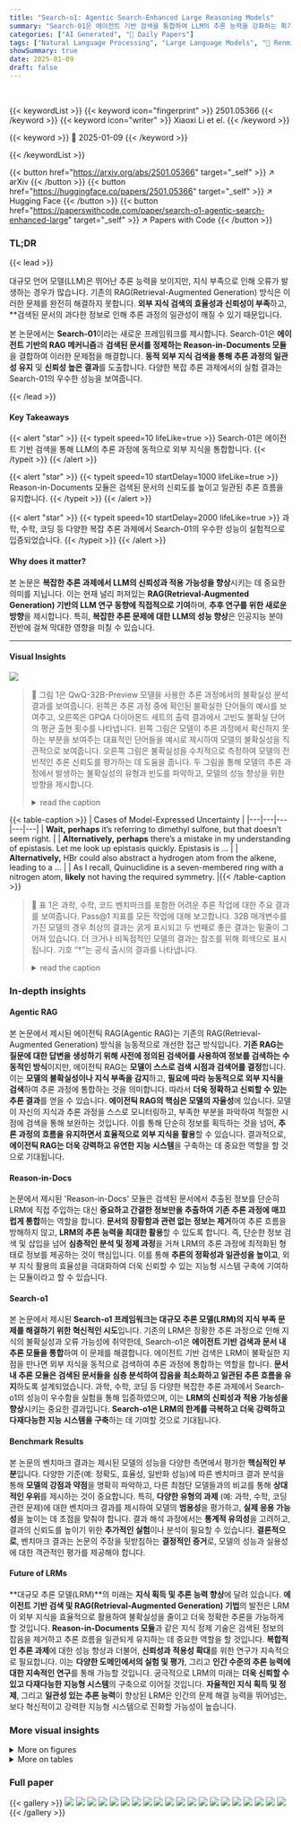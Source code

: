 ```yaml
---
title: "Search-o1: Agentic Search-Enhanced Large Reasoning Models"
summary: "Search-01은 에이전트 기반 검색을 통합하여 LLM의 추론 능력을 강화하는 획기적인 프레임워크입니다."
categories: ["AI Generated", "🤗 Daily Papers"]
tags: ["Natural Language Processing", "Large Language Models", "🏢 Renmin University of China",]
showSummary: true
date: 2025-01-09
draft: false
---
```


<br>

{{< keywordList >}}
{{< keyword icon="fingerprint" >}} 2501.05366 {{< /keyword >}}
{{< keyword icon="writer" >}} Xiaoxi Li et el. {{< /keyword >}}
 
{{< keyword >}} 🤗 2025-01-09 {{< /keyword >}}
 
{{< /keywordList >}}

{{< button href="https://arxiv.org/abs/2501.05366" target="_self" >}}
↗ arXiv
{{< /button >}}
{{< button href="https://huggingface.co/papers/2501.05366" target="_self" >}}
↗ Hugging Face
{{< /button >}}
{{< button href="https://paperswithcode.com/paper/search-o1-agentic-search-enhanced-large" target="_self" >}}
↗ Papers with Code
{{< /button >}}




### TL;DR


{{< lead >}}

대규모 언어 모델(LLM)은 뛰어난 추론 능력을 보이지만, 지식 부족으로 인해 오류가 발생하는 경우가 많습니다.  기존의 RAG(Retrieval-Augmented Generation) 방식은 이러한 문제를 완전히 해결하지 못합니다.  **외부 지식 검색의 효율성과 신뢰성이 부족**하고, **검색된 문서의 과다한 정보로 인해 추론 과정의 일관성이 깨질 수 있기 때문입니다. 

본 논문에서는 **Search-01**이라는 새로운 프레임워크를 제시합니다. Search-01은 **에이전트 기반의 RAG 메커니즘**과 **검색된 문서를 정제하는 Reason-in-Documents 모듈**을 결합하여 이러한 문제점을 해결합니다.  **동적 외부 지식 검색을 통해 추론 과정의 일관성 유지** 및 **신뢰성 높은 결과**를 도출합니다.  다양한 복잡 추론 과제에서의 실험 결과는 Search-01의 우수한 성능을 보여줍니다.

{{< /lead >}}


#### Key Takeaways

{{< alert "star" >}}
{{< typeit speed=10 lifeLike=true >}} Search-01은 에이전트 기반 검색을 통해 LLM의 추론 과정에 동적으로 외부 지식을 통합합니다. {{< /typeit >}}
{{< /alert >}}

{{< alert "star" >}}
{{< typeit speed=10 startDelay=1000 lifeLike=true >}} Reason-in-Documents 모듈은 검색된 문서의 신뢰도를 높이고 일관된 추론 흐름을 유지합니다. {{< /typeit >}}
{{< /alert >}}

{{< alert "star" >}}
{{< typeit speed=10 startDelay=2000 lifeLike=true >}} 과학, 수학, 코딩 등 다양한 복잡 추론 과제에서 Search-01의 우수한 성능이 실험적으로 입증되었습니다. {{< /typeit >}}
{{< /alert >}}

#### Why does it matter?
본 논문은 **복잡한 추론 과제에서 LLM의 신뢰성과 적용 가능성을 향상**시키는 데 중요한 의미를 지닙니다.  이는 현재 널리 퍼져있는 **RAG(Retrieval-Augmented Generation) 기반의 LLM 연구 동향에 직접적으로 기여**하며, **추후 연구를 위한 새로운 방향**을 제시합니다.  특히, **복잡한 추론 문제에 대한 LLM의 성능 향상**은 인공지능 분야 전반에 걸쳐 막대한 영향을 미칠 수 있습니다.

------
#### Visual Insights



![](https://arxiv.org/html/2501.05366/x1.png)

> 🔼 그림 1은 QwQ-32B-Preview 모델을 사용한 추론 과정에서의 불확실성 분석 결과를 보여줍니다. 왼쪽은 추론 과정 중에 확인된 불확실한 단어들의 예시를 보여주고, 오른쪽은 GPQA 다이아몬드 세트의 출력 결과에서 고빈도 불확실 단어의 평균 출현 횟수를 나타냅니다. 왼쪽 그림은 모델이 추론 과정에서 확신하지 못하는 부분을 보여주는 대표적인 단어들을 예시로 제시하여 모델의 불확실성을 직관적으로 보여줍니다. 오른쪽 그림은 불확실성을 수치적으로 측정하여 모델의 전반적인 추론 신뢰도를 평가하는 데 도움을 줍니다.  두 그림을 통해 모델의 추론 과정에서 발생하는 불확실성의 유형과 빈도를 파악하고,  모델의 성능 향상을 위한 방향을 제시합니다.
> <details>
> <summary>read the caption</summary>
> Figure 1:  Analysis of reasoning uncertainty with QwQ-32B-Preview. Left: Examples of uncertain words identified during the reasoning process. Right: Average occurrence of high-frequency uncertain words per output in the GPQA diamond set.
> </details>





{{< table-caption >}}
| Cases of Model-Expressed Uncertainty |
|---|---|---|---|---|
| **Wait,** **perhaps** it’s referring to dimethyl sulfone, but that doesn’t seem right. |
| **Alternatively,** **perhaps** there’s a mistake in my understanding of epistasis. Let me look up epistasis quickly. Epistasis is … |
| **Alternatively,** HBr could also abstract a hydrogen atom from the alkene, leading to a … |
| As I recall, Quinuclidine is a seven-membered ring with a nitrogen atom, **likely** not having the required symmetry. |{{< /table-caption >}}

> 🔼 표 1은 과학, 수학, 코드 벤치마크를 포함한 어려운 추론 작업에 대한 주요 결과를 보여줍니다. Pass@1 지표를 모든 작업에 대해 보고합니다. 32B 매개변수를 가진 모델의 경우 최상의 결과는 굵게 표시되고 두 번째로 좋은 결과는 밑줄이 그어져 있습니다. 더 크거나 비독점적인 모델의 결과는 참조를 위해 회색으로 표시됩니다. 기호 “†”는 공식 출시의 결과를 나타냅니다.
> <details>
> <summary>read the caption</summary>
> Table 1: Main results on challenging reasoning tasks, including PhD-level science QA, math, and code benchmarks. We report Pass@1 metric for all tasks. For models with 32B parameters, the best results are in bold and the second-best are underlined. Results from larger or non-proprietary models are in gray color for reference. Symbol “†” indicates results from their official releases.
> </details>





### In-depth insights


#### Agentic RAG
본 논문에서 제시된 에이전틱 RAG(Agentic RAG)는 기존의 RAG(Retrieval-Augmented Generation) 방식을 능동적으로 개선한 접근 방식입니다. **기존 RAG는 질문에 대한 답변을 생성하기 위해 사전에 정의된 검색어를 사용하여 정보를 검색하는 수동적인 방식**이지만, 에이전틱 RAG는 **모델이 스스로 검색 시점과 검색어를 결정**합니다. 이는 **모델의 불확실성이나 지식 부족을 감지**하고, **필요에 따라 능동적으로 외부 지식을 검색**하여 추론 과정에 통합하는 것을 의미합니다. 따라서 **더욱 정확하고 신뢰할 수 있는 추론 결과**를 얻을 수 있습니다.  **에이전틱 RAG의 핵심은 모델의 자율성**에 있습니다. 모델이 자신의 지식과 추론 과정을 스스로 모니터링하고, 부족한 부분을 파악하여 적절한 시점에 검색을 통해 보완하는 것입니다. 이를 통해 단순히 정보를 획득하는 것을 넘어, **추론 과정의 흐름을 유지하면서 효율적으로 외부 지식을 활용**할 수 있습니다.  결과적으로, **에이전틱 RAG는 더욱 강력하고 유연한 지능 시스템**을 구축하는 데 중요한 역할을 할 것으로 기대됩니다.

#### Reason-in-Docs
논문에서 제시된 'Reason-in-Docs' 모듈은 검색된 문서에서 추출된 정보를 단순히 LRM에 직접 주입하는 대신 **중요하고 간결한 정보만을 추출하여 기존 추론 과정에 매끄럽게 통합**하는 역할을 합니다.  **문서의 장황함과 관련 없는 정보는 제거**하여 추론 흐름을 방해하지 않고, **LRM의 추론 능력을 최대한 활용**할 수 있도록 합니다.  즉, 단순한 정보 검색 및 삽입을 넘어 **심층적인 분석 및 정제 과정**을 거쳐 LRM의 추론 과정에 최적화된 형태로 정보를 제공하는 것이 핵심입니다.  이를 통해 **추론의 정확성과 일관성을 높이고**, 외부 지식 활용의 효율성을 극대화하여 더욱 신뢰할 수 있는 지능형 시스템 구축에 기여하는 모듈이라고 할 수 있습니다.

#### Search-o1
본 논문에서 제시된 **Search-o1 프레임워크는 대규모 추론 모델(LRM)의 지식 부족 문제를 해결하기 위한 혁신적인 시도**입니다. 기존의 LRM은 장황한 추론 과정으로 인해 지식의 불확실성과 오류 가능성에 취약한데, Search-o1은 **에이전트 기반 검색과 문서 내 추론 모듈을 통합**하여 이 문제를 해결합니다. 에이전트 기반 검색은 LRM이 불확실한 지점을 만나면 외부 지식을 동적으로 검색하여 추론 과정에 통합하는 역할을 합니다.  **문서 내 추론 모듈은 검색된 문서들을 심층 분석하여 잡음을 최소화하고 일관된 추론 흐름을 유지**하도록 설계되었습니다. 과학, 수학, 코딩 등 다양한 복잡한 추론 과제에서 Search-o1의 성능이 우수함을 실험을 통해 입증하였으며, 이는 **LRM의 신뢰성과 적용 가능성을 향상**시키는 중요한 결과입니다.  **Search-o1은 LRM의 한계를 극복하고 더욱 강력하고 다재다능한 지능 시스템을 구축**하는 데 기여할 것으로 기대됩니다.

#### Benchmark Results
본 논문의 벤치마크 결과는 제시된 모델의 성능을 다양한 측면에서 평가한 **핵심적인 부분**입니다.  다양한 기준(예: 정확도, 효율성, 일반화 성능)에 따른 벤치마크 결과 분석을 통해 **모델의 강점과 약점**을 명확히 파악하고, 다른 최첨단 모델들과의 비교를 통해 **상대적인 우위**를 제시하는 것이 중요합니다. 특히, **다양한 유형의 과제** (예: 과학, 수학, 코딩 관련 문제)에 대한 벤치마크 결과를 제시하여 모델의 **범용성**을 평가하고, **실제 응용 가능성**을 높이는 데 초점을 맞춰야 합니다.  결과 해석 과정에서는 **통계적 유의성**을 고려하고, 결과의 신뢰도를 높이기 위한 **추가적인 실험**이나 분석이 필요할 수 있습니다.  **결론적으로**, 벤치마크 결과는 논문의 주장을 뒷받침하는 **결정적인 증거**로, 모델의 성능과 실용성에 대한 객관적인 평가를 제공해야 합니다.

#### Future of LRMs
**대규모 추론 모델(LRM)**의 미래는 **지식 획득 및 추론 능력 향상**에 달려 있습니다.  **에이전트 기반 검색 및 RAG(Retrieval-Augmented Generation) 기법**의 발전은 LRM이 외부 지식을 효율적으로 활용하여 불확실성을 줄이고 더욱 정확한 추론을 가능하게 할 것입니다.  **Reason-in-Documents 모듈**과 같은 지식 정제 기술은 검색된 정보의 잡음을 제거하고 추론 흐름을 일관되게 유지하는 데 중요한 역할을 할 것입니다.  **복합적인 추론 과제**에 대한 성능 향상과 더불어, **신뢰성과 적용성 확대**를 위한 연구가 지속적으로 필요합니다.  이는 **다양한 도메인에서의 실험 및 평가**, 그리고 **인간 수준의 추론 능력에 대한 지속적인 연구**를 통해 가능할 것입니다.  궁극적으로 LRM의 미래는 **더욱 신뢰할 수 있고 다재다능한 지능형 시스템**의 구축으로 이어질 것입니다.  **자율적인 지식 획득 및 정제**, 그리고 **일관성 있는 추론 능력**이 향상된 LRM은 인간의 문제 해결 능력을 뛰어넘는, 보다 혁신적이고 강력한 지능형 시스템으로 진화할 가능성이 높습니다.


### More visual insights

<details>
<summary>More on figures
</summary>


![](https://arxiv.org/html/2501.05366/x2.png)

> 🔼 그림 2는 세 가지 추론 방법(직접 추론, 에이전트 기반 검색 증강 추론, Search-01)을 비교하여 보여줍니다. (a) 직접 추론 방법은 외부 지식을 활용하지 않기 때문에 지식 부족으로 인한 부정확성이 발생할 수 있습니다. (b) 에이전트 기반 검색 증강 추론은 외부 지식 접근성을 향상시키지만, 과도하게 길고 중복된 문서를 반환하여 추론의 일관성을 저해할 수 있습니다. (c) Search-01은 간결하고 정확한 검색 결과를 추론 과정에 매끄럽게 통합하여 정확하고 일관된 문제 해결을 가능하게 합니다. Search-01은 에이전트 기반 검색과 문서 내 추론 모듈을 결합하여 이러한 문제를 해결합니다.
> <details>
> <summary>read the caption</summary>
> Figure 2:  Comparison of reasoning approaches: (a) Direct reasoning without retrieval often results in inaccuracies due to missing knowledge. (b) Our agentic retrieval-augmented reasoning approach improves knowledge access but usually returns lengthy, redundant documents, disrupting coherent reasoning. (c) Our Search-o1 integrates concise and accurate retrieved knowledge seamlessly into the reasoning process, enabling precise and coherent problem-solving.
> </details>



![](https://arxiv.org/html/2501.05366/x3.png)

> 🔼 본 그림은 추론 과정에 사용된 상위 k개 검색 문서의 수에 따른 성능 변화를 보여줍니다. QwQ-32B-Preview 모델을 기반으로, 검색 문서의 수가 증가함에 따라 복잡한 추론 작업에서의 성능이 향상되는 것을 확인할 수 있습니다. 특히, 하나의 문서만 검색해도 직접 추론 및 표준 RAG(Retrieval-Augmented Generation) 모델보다 성능이 우수하며, 이는 본 논문에서 제시하는 에이전트 기반 검색 및 문서 내 추론 전략의 효과를 보여줍니다.
> <details>
> <summary>read the caption</summary>
> Figure 3:  Scaling analysis of top-k retrieved documents utilized in reasoning. All results are based on QwQ-32B-Preview model.
> </details>



</details>




<details>
<summary>More on tables
</summary>


{{< table-caption >}}
| Method | GPQA (PhD-Level Science QA) |  |  |  | Math Benchmarks |  |  | LiveCodeBench |  |  |  | 
|---|---|---|---|---|---|---|---|---|---|---|---| 
|  | Physics | Chemistry | Biology | Overall | MATH500 | AMC23 | AIME24 | Easy | Medium | Hard | Overall | 
| **Direct Reasoning (w/o Retrieval)** |  |  |  |  |  |  |  |  |  |  |  | 
| Qwen2.5-32B | 57.0 | 33.3 | 52.6 | 45.5 | 75.8 | 57.5 | 23.3 | 42.3 | 18.9 | 14.3 | 22.3 | 
| Qwen2.5-Coder-32B | 37.2 | 25.8 | 57.9 | 33.8 | 71.2 | 67.5 | 20.0 | 61.5 | 16.2 | 12.2 | 25.0 | 
| QwQ-32B | 75.6 | 39.8 | 68.4 | 58.1 | 83.2 | 82.5 | 53.3 | 61.5 | 29.7 | 20.4 | 33.0 | 
| Qwen2.5-72B | 57.0 | 37.6 | 68.4 | 49.0 | 79.4 | 67.5 | 20.0 | 53.8 | 29.7 | 24.5 | 33.0 | 
| Llama3.3-70B | 54.7 | 31.2 | 52.6 | 43.4 | 70.8 | 47.5 | 36.7 | 57.7 | 32.4 | 24.5 | 34.8 | 
| DeepSeek-R1-Lite† | - | - | - | 58.5 | 91.6 | - | 52.5 | - | - | - | 51.6 | 
| GPT-4o† | 59.5 | 40.2 | 61.6 | 50.6 | 60.3 | - | 9.3 | - | - | - | 33.4 | 
| o1-preview† | 89.4 | 59.9 | 65.9 | 73.3 | 85.5 | - | 44.6 | - | - | - | 53.6 | 
| **Retrieval-augmented Reasoning** |  |  |  |  |  |  |  |  |  |  |  | 
| RAG-Qwen2.5-32B | 57.0 | 37.6 | 52.6 | 47.5 | 82.6 | 72.5 | 30.0 | 61.5 | 24.3 | 8.2 | 25.9 | 
| RAG-QwQ-32B | 76.7 | 38.7 | 73.7 | 58.6 | 84.8 | 82.5 | 50.0 | 57.7 | 16.2 | 12.2 | 24.1 | 
| RAgent-Qwen2.5-32B | 58.1 | 33.3 | 63.2 | 47.0 | 74.8 | 65.0 | 20.0 | 57.7 | 24.3 | 6.1 | 24.1 | 
| RAgent-QwQ-32B | 76.7 | 46.2 | 68.4 | 61.6 | 85.0 | 85.0 | 56.7 | 65.4 | 18.9 | 12.2 | 26.8 | 
| **Retrieval-augmented Reasoning with Reason-in-Documents** |  |  |  |  |  |  |  |  |  |  |  | 
| Search-o1 (Ours) | 77.9 | 47.3 | 78.9 | 63.6 | 86.4 | 85.0 | 56.7 | 57.7 | 32.4 | 20.4 | 33.0 | {{< /table-caption >}}
> 🔼 표 2는 GPQA 확장 데이터셋 [52]에서 인간 전문가와의 성능 비교를 보여줍니다.  물리학, 화학, 생물학 세 가지 영역에서 인간 전문가 그룹의 정답률과, QwQ-32B 모델(단독 추론, RAG 기반 추론, Search-01)의 정답률을 비교하여 Search-01 모델의 성능 우수성을 보여줍니다.  각 영역별 및 전체 정답률을 제시하여 Search-01 모델이 인간 전문가 수준 또는 그 이상의 성능을 달성했는지 확인합니다.
> <details>
> <summary>read the caption</summary>
> Table 2: Performance comparison with human experts on the GPQA extended set [52].
> </details>

{{< table-caption >}}
| Method | Physics | Chemistry | Biology | Overall |
|---|---|---|---|---|
| **Human Experts** |  |  |  |  |
| Physicists | 57.9 | 31.6 | 42.0 | 39.9 |
| Chemists | 34.5 | 72.6 | 45.6 | 48.9 |
| Biologists | 30.4 | 28.8 | 68.9 | 37.2 |
| **Reasoning Models** |  |  |  |  |
| QwQ-32B | 61.7 | 36.9 | 61.0 | 51.8 |
| RAG-QwQ-32B | 64.3 | 38.3 | 66.7 | 54.6 |
| Search-o1 (Ours) | 68.7 | 40.7 | 69.5 | 57.9 |{{< /table-caption >}}
> 🔼 표 3은 단일 홉 QA 및 다중 홉 QA 데이터 세트를 포함한 오픈 도메인 QA 작업에 대한 성능 비교를 보여줍니다. 32B 매개변수를 가진 모델의 경우 최상의 결과는 굵게 표시되고 두 번째로 좋은 결과는 밑줄이 그어져 있습니다. 더 큰 모델의 결과는 참조를 위해 회색으로 표시됩니다. 이 표는 다양한 모델의 오픈 도메인 질문응답 성능을 비교 분석하여 각 모델의 강점과 약점을 파악하고, 특히 단일 홉과 다중 홉 질문에 대한 성능 차이를 보여줍니다.
> <details>
> <summary>read the caption</summary>
> Table 3: Performance comparison on open-domain QA tasks, including single-hop QA and multi-hop QA datasets. For models with 32B parameters, the best results are in bold and the second-best are underlined. Results from larger models are in gray color for reference.
> </details>

{{< table-caption >}}
| Method | Single-hop QA |  |  |  | Multi-hop QA |  |  |  |  |  |  |  |
|---|---|---|---|---|---|---|---|---|---|---|---|---|
|  | NQ |  | TriviaQA |  | HotpotQA |  | 2WIKI |  | MuSiQue |  | Bamboogle |  |
|  | EM | F1 | EM | F1 | EM | F1 | EM | F1 | EM | F1 | EM | F1 |
| **Direct Reasoning (w/o Retrieval)** |  |  |  |  |  |  |  |  |  |  |  |  |
| Qwen2.5-32B | 22.8 | 33.9 | 52.0 | 60.3 | 25.4 | 34.7 | 29.8 | 36.3 | 8.4 | 18.0 | 49.6 | 63.2 |
| QwQ-32B | 23.0 | 33.1 | 53.8 | 60.7 | 25.4 | 33.3 | 34.4 | 40.9 | 9.0 | 18.9 | 38.4 | 53.7 |
| Qwen2.5-72B | 27.6 | 41.2 | 56.8 | 65.8 | 29.2 | 38.8 | 34.4 | 42.7 | 11.4 | 20.4 | 47.2 | 61.7 |
| Llama3.3-70B | 36.0 | 48.7 | 68.8 | 76.8 | 37.8 | 49.1 | 46.0 | 54.2 | 14.8 | 23.6 | 54.4 | 67.8 |
| **Retrieval-augmented Reasoning** |  |  |  |  |  |  |  |  |  |  |  |  |
| RAG-Qwen2.5-32B | 33.4 | 49.3 | 65.8 | 79.2 | 38.6 | 50.4 | 31.6 | 40.6 | 10.4 | 19.8 | 52.0 | 66.0 |
| RAG-QwQ-32B | 29.6 | 44.4 | 65.6 | 77.6 | 34.2 | 46.4 | 35.6 | 46.2 | 10.6 | 20.2 | 55.2 | 67.4 |
| RAgent-Qwen2.5-32B | 32.4 | 47.8 | 63.0 | 72.6 | 44.6 | 56.8 | 55.4 | 69.7 | 13.0 | 25.4 | 54.4 | 66.4 |
| RAgent-QwQ-32B | 33.6 | 48.4 | 62.0 | 74.0 | 43.0 | 55.2 | 58.4 | 71.2 | 13.6 | 25.5 | 52.0 | 64.7 |
| **Retrieval-augmented Reasoning with Reason-in-Documents** |  |  |  |  |  |  |  |  |  |  |  |  |
| Search-o1 (Ours) | 34.0 | 49.7 | 63.4 | 74.1 | 45.2 | 57.3 | 58.0 | 71.4 | 16.6 | 28.2 | 56.0 | 67.8 |{{< /table-caption >}}
> 🔼 표 4는 Search-o1 모델이 GPQA 데이터셋의 질문에 대해 추론하는 과정을 보여주는 예시입니다. 표에는 검색어와 검색 결과가 각각 녹색과 파란색 상자로 강조 표시되어 있습니다. 이를 통해 Search-o1 모델이 질문에 대한 답을 찾기 위해 어떻게 검색을 수행하고, 검색 결과를 추론 과정에 통합하는지 보여줍니다.  특히,  <|begin_search_query|> 와 <|end_search_query|> 태그는 모델이 검색을 수행한 부분을, <|begin_search_result|> 와 <|end_search_result|> 태그는 검색 결과를 나타냅니다. 이 예시는 Search-o1 모델의 작동 방식과 외부 지식을 활용하여 복잡한 추론 문제를 해결하는 능력을 보여줍니다.
> <details>
> <summary>read the caption</summary>
> Table 4: An example from Search-o1 on GPQA dataset, with special symbols used in the search queries and search results highlighted in  green box and  blue box, respectively.
> </details>

{{< table-caption >}}
| Example #1 from GPQA Dataset |
|---|---|---|---|---|
| **Question:** | trans-cinnamaldehyde was treated with methylmagnesium bromide, forming product 1. 1 was treated with pyridinium chlorochromate, forming product 2. 3 was treated with (dimethyl(oxo)-l6-sulfaneylidene)methane in DMSO at elevated temperature, forming product 3. how many carbon atoms are there in product 3? Choices: | (A) 10 | (B) 11 | (C) 14 | (D) 12 |
| **Labeled Answer:** | B |
| **Model Output by Search-o1** | Alright, so I have this problem here about some chemical reactions, and I need to figure out how many carbon atoms are in the final product, which is product 3. Let’s break this down step by step. First, there’s trans-cinnamaldehyde, and it’s being treated with methylmagnesium bromide to form product 1. I know that methylmagnesium bromide is a Grignard reagent, which is nucleophilic and usually adds to carbonyl compounds. So, trans-cinnamaldehyde has a carbonyl group, right? It’s an aldehyde, so it has a C=O bond. The Grignard reagent should attack the carbonyl carbon, adding the methyl group and turning the aldehyde into an alcohol, I think. But let me make sure. Wait, maybe I should look up what exactly happens when a Grignard reagent reacts with an aldehyde. Let me try to search for that. | https://arxiv.org/html/2501.05366/begin_search_query.png | https://arxiv.org/html/2501.05366/end_search_query.png |
|  | Reacting a Grignard reagent with an aldehyde results in the formation of a secondary alcohol, incorporating one additional carbon atom from the Grignard reagent. Therefore, if trans-cinnamaldehyde (9 carbon atoms) reacts with methylmagnesium bromide (1 carbon atom), the resulting product (product 1) will have 10 carbon atoms. Subsequent protonation to form product 2 and further reactions to form product 3 do not change the carbon atom count, assuming no carbon is added or removed in those steps. Hence, product 3 should have 10 carbon atoms. | https://arxiv.org/html/2501.05366/begin_search_result.png | https://arxiv.org/html/2501.05366/end_search_result.png |
|  | Hmm, according to this, product 1 should have 10 carbon atoms, starting from trans-cinnamaldehyde, which has 9 carbon atoms, plus the methyl group from the Grignard reagent, adding one more carbon atom. That makes sense. Next, product 1 is treated with pyridinium chlorochromate to form product 2. Pyridinium chlorochromate (PCC) is used for oxidations, particularly for oxidizing primary alcohols to aldehydes or secondary alcohols to ketones. Since product 1 is a secondary alcohol (from the previous step), PCC should oxidize it to a ketone. Again, this shouldn’t change the number of carbon atoms; it’s just changing the functional group. … Alternatively, perhaps the initial trans-cinnamaldehyde has more or fewer carbon atoms than I thought. Let me confirm its structure. |  |  |
|  | https://arxiv.org/html/2501.05366/begin_search_query.png | https://arxiv.org/html/2501.05366/end_search_query.png |
|  | Trans-cinnamaldehyde, also known as (E)-cinnamaldehyde, has the molecular formula C9H8O. It consists of a phenyl ring connected to a propenal group via a double bond, forming a conjugated system that makes the molecule planar. The structure comprises 9 carbon atoms, 8 hydrogen atoms, and 1 oxygen atom, with the functional groups indicating its reactivity in chemical transformations. | https://arxiv.org/html/2501.05366/begin_search_result.png | https://arxiv.org/html/2501.05366/end_search_result.png |
|  | Yes, confirmed: trans-cinnamaldehyde has 9 carbon atoms. Now, reacting with methylmagnesium bromide, which provides a methyl group (-CH3), adds one carbon atom, making product 1 have 10 carbon atoms. Then, oxidation with PCC to convert the alcohol to a ketone doesn’t change the carbon skeleton, so product 2 still has 10 carbon atoms. … Therefore, starting from 9 carbon atoms in trans-cinnamaldehyde, adding one carbon atom from the Grignard reagent to make 10, and then adding another carbon atom in the cyclopropanation to make 11. |  |  |
|  | So, the final answer is B |  |  |  |  |{{< /table-caption >}}
> 🔼 표 5는 Search-01 모델이 AMC2023 데이터셋의 문제를 푸는 과정을 보여줍니다.  표에는 Search-01이 검색어를 생성하고(녹색 박스), 검색 결과를 분석하여(파란색 박스) 문제 해결에 필요한 정보를 추출하는 과정이 단계별로 자세히 나와 있습니다.  이를 통해 Search-01의 검색 기반 추론 메커니즘을 명확히 이해할 수 있습니다. 특히, 검색어 생성 및 결과 분석 과정에서 사용되는 특수 기호(<|begin_search_query|> 와 <|end_search_query|> 등)가 어떻게 활용되는지 보여줍니다.
> <details>
> <summary>read the caption</summary>
> Table 5: An example from Search-o1 on AMC2023 dataset, with special symbols used in the search queries and search results highlighted in  green box and  blue box, respectively.
> </details>

{{< table-caption >}}
## Example #2 from AMC2023 Dataset

| Question: |  |
|---|---| 
| There is a unique sequence of integers $a_{1},a_{2},\cdots a_{2023}$ such that $
\tan 2023x=
\frac{a_{1}
\tan x+a_{3}
\tan^{3}x+a_{5}
\tan^{5}x+
\cdots+a_{2023}
\tan^{2023}x}{1+a_{2}
\tan^{2}x+a_{4}
\tan^{4}x
\cdots+a_{2022}
\tan^{2022}x}$ whenever $
\tan 2023x$ is defined. What is $a_{2023}$? |  |
| Labeled Answer: | -1 |
| Model Output by Search-o1 |  |
| … |  |
| And I need to find the value of $a_{2023}$. |  |
| First off, I know that there are multiple-angle identities for tangent, but I’m not sure if there’s a direct formula for such a high multiple like 2023. Maybe there’s a general formula for $\tan nx$ in terms of $\tan x$, and perhaps this problem is asking for the coefficients in that expansion. |  |
| … |  |
| Wait, I remember that tangent of multiple angles can be expressed using the Bernoulli polynomials or something similar, but I’m not sure. Maybe I need to search for a general formula for $\tan nx$. |  |
| Let me try to search for ẗangent multiple angle formulaẗo see if there’s a general expression. |  |
| <svg class="ltx_picture" height="20.48" id="A2.T5.12.8.1.1.1.pic1" overflow="visible" version="1.1" width="160.54"><g transform="translate(0,20.48) matrix(1 0 0 -1 0 0) translate(80.27,0) translate(0,6.78)"><g fill="#000000" stroke="#056B34" stroke-width="0.8pt"><path d="M -79.72 -6.23 h 159.43 v 19.37 h -159.43 Z" style="fill:none"></path></g><g fill="#000000" stroke="#000000" stroke-width="0.8pt" transform="matrix(1.0 0.0 0.0 1.0 -76.95 0)"><foreignobject height="13.84" overflow="visible" transform="matrix(1 0 0 -1 0 16.6)" width="153.9"><span class="ltx_text ltx_font_bold" id="A2.T5.12.8.1.1.1.pic1.1.1.1.1.1" style="color:#056B34;">&lt;|begin_search_query|&gt;</span></foreignobject></g></g></svg>tangent multiple angle formula <svg class="ltx_picture" height="20.48" id="A2.T5.13.9.2.2.2.pic2" overflow="visible" version="1.1" width="149.39"><g transform="translate(0,20.48) matrix(1 0 0 -1 0 0) translate(74.7,0) translate(0,6.78)"><g fill="#000000" stroke="#056B34" stroke-width="0.8pt"><path d="M -74.14 -6.23 h 148.29 v 19.37 h -148.29 Z" style="fill:none"></path></g><g fill="#000000" stroke="#000000" stroke-width="0.8pt" transform="matrix(1.0 0.0 0.0 1.0 -71.38 0)"><foreignobject height="13.84" overflow="visible" transform="matrix(1 0 0 -1 0 16.6)" width="142.75"><span class="ltx_text ltx_font_bold" id="A2.T5.13.9.2.2.2.pic2.1.1.1.1.1" style="color:#056B34;">&lt;|end_search_query|&gt;</span></foreignobject></g></g></svg> |  |
| <svg class="ltx_picture" height="20.48" id="A2.T5.14.10.1.1.1.pic1" overflow="visible" version="1.1" width="160.62"><g transform="translate(0,20.48) matrix(1 0 0 -1 0 0) translate(80.31,0) translate(0,6.78)"><g fill="#000000" stroke="#054488" stroke-width="0.8pt"><path d="M -79.76 -6.23 h 159.51 v 19.37 h -159.51 Z" style="fill:none"></path></g><g fill="#000000" stroke="#000000" stroke-width="0.8pt" transform="matrix(1.0 0.0 0.0 1.0 -76.99 0)"><foreignobject height="13.84" overflow="visible" transform="matrix(1 0 0 -1 0 16.6)" width="153.98"><span class="ltx_text ltx_font_bold" id="A2.T5.14.10.1.1.1.pic1.1.1.1.1.1" style="color:#054488;">&lt;|begin_search_result|&gt;</span></foreignobject></g></g></svg>The recursive formula for tan(nθ) is given by: $\tan(n\theta)=
\frac{\tan[(n-1)\theta]+\tan\theta}{1-\tan[(n-1)\theta]\tan\theta}$ This formula can be used iteratively to compute tan(nθ) for any integer n, making it particularly useful for large values of n, such as n=2023, as encountered in the problem. This approach avoids the complexity of deriving high-degree polynomial expressions directly and leverages the tangent addition formula in a step-by-step manner. <svg class="ltx_picture" height="20.48" id="A2.T5.15.11.2.2.2.pic2" overflow="visible" version="1.1" width="149.47"><g transform="translate(0,20.48) matrix(1 0 0 -1 0 0) translate(74.74,0) translate(0,6.78)"><g fill="#000000" stroke="#054488" stroke-width="0.8pt"><path d="M -74.18 -6.23 h 148.36 v 19.37 h -148.36 Z" style="fill:none"></path></g><g fill="#000000" stroke="#000000" stroke-width="0.8pt" transform="matrix(1.0 0.0 0.0 1.0 -71.41 0)"><foreignobject height="13.84" overflow="visible" transform="matrix(1 0 0 -1 0 16.6)" width="143.21"><span class="ltx_text ltx_font_bold" id="A2.T5.15.11.2.2.2.pic2.1.1.1.1.1" style="color:#054488;">&lt;|end_search_result|&gt;</span></foreignobject></g></g></svg> |  |
| Okay, so there’s a recursive formula for $\tan(n\theta)$: $\tan(n\theta)=
\frac{\tan[(n-1)\theta]+\tan\theta}{1-\tan[(n-1)\theta]\tan\theta}$ That seems useful, especially for large $n$, like 2023. But I’m not sure how to apply this recursively up to 2023 without going through each step, which isn’t practical. |  |
| Maybe there’s a general expression for $\tan(nx)$ in terms of $\tan(x)$ as a rational function. |  |
| … |  |
| Looking at $n=1$: $\tan x=
\frac{a_{1}\tan x}{1}
\implies a_{1}=1$ For $n=3$, $a_{3}=-1$ |  |
| For $n=5$, $a_{5}=1$ |  |
| So it seems that $a_{n}=(-1)^{(n-1)/2}$ for odd $n$. |  |
| Wait, let’s check: |  |
| For $n=1$, $(-1)^{(1-1)/2}=(-1)^{0}=1$, which matches $a_{1}=1$ |  |
| For $n=3$, $(-1)^{(3-1)/2}=(-1)^{1}=-1$, which matches $a_{3}=-1$ |  |
| For $n=5$, $(-1)^{(5-1)/2}=(-1)^{2}=1$, which matches $a_{5}=1$ |  |
| So, generalizing, for odd $n$, $a_{n}=(-1)^{(n-1)/2}$ |  |
| Now, 2023 is odd, so $a_{2023}=(-1)^{(2023-1)/2}=(-1)^{1011}=-1$ |  |
| Therefore, $a_{2023}=-1$ |  |
| I think that’s the answer. |  |
| **Final Answer:** $
\boxed{-1}$ |  |{{< /table-caption >}}
> 🔼 표 6은 Search-o1 모델이 HotpotQA 데이터셋에서 질문에 답변하는 과정을 보여주는 예시입니다. 표에는 검색어와 검색 결과가 각각 녹색과 파란색 상자로 강조 표시되어 있습니다. Search-o1 모델은 질문에 대한 답을 찾기 위해 여러 번의 검색을 수행하고, 검색 결과를 분석하여 답변을 도출하는 과정을 보여줍니다. 이를 통해 Search-o1 모델이 어떻게 외부 지식을 활용하여 질문에 대한 답변을 생성하는지 자세히 보여줍니다.  특히, 검색어와 검색 결과에 대한 특수 심볼(<|begin_search_query|>와 <|end_search_query|>, <|begin_search_result|>와 <|end_search_result|>)을 사용하여 모델의 추론 과정을 명확하게 보여줍니다.
> <details>
> <summary>read the caption</summary>
> Table 6: An example from Search-o1 on HotpotQA dataset, with special symbols used in the search queries and search results highlighted in  green box and  blue box, respectively.
> </details>

</details>




### Full paper

{{< gallery >}}
<img src="paper_images/1.png" class="grid-w50 md:grid-w33 xl:grid-w25" />
<img src="paper_images/2.png" class="grid-w50 md:grid-w33 xl:grid-w25" />
<img src="paper_images/3.png" class="grid-w50 md:grid-w33 xl:grid-w25" />
<img src="paper_images/4.png" class="grid-w50 md:grid-w33 xl:grid-w25" />
<img src="paper_images/5.png" class="grid-w50 md:grid-w33 xl:grid-w25" />
<img src="paper_images/6.png" class="grid-w50 md:grid-w33 xl:grid-w25" />
<img src="paper_images/7.png" class="grid-w50 md:grid-w33 xl:grid-w25" />
<img src="paper_images/8.png" class="grid-w50 md:grid-w33 xl:grid-w25" />
<img src="paper_images/9.png" class="grid-w50 md:grid-w33 xl:grid-w25" />
<img src="paper_images/10.png" class="grid-w50 md:grid-w33 xl:grid-w25" />
<img src="paper_images/11.png" class="grid-w50 md:grid-w33 xl:grid-w25" />
<img src="paper_images/12.png" class="grid-w50 md:grid-w33 xl:grid-w25" />
<img src="paper_images/13.png" class="grid-w50 md:grid-w33 xl:grid-w25" />
<img src="paper_images/14.png" class="grid-w50 md:grid-w33 xl:grid-w25" />
<img src="paper_images/15.png" class="grid-w50 md:grid-w33 xl:grid-w25" />
<img src="paper_images/16.png" class="grid-w50 md:grid-w33 xl:grid-w25" />
<img src="paper_images/17.png" class="grid-w50 md:grid-w33 xl:grid-w25" />
<img src="paper_images/18.png" class="grid-w50 md:grid-w33 xl:grid-w25" />
<img src="paper_images/19.png" class="grid-w50 md:grid-w33 xl:grid-w25" />
<img src="paper_images/20.png" class="grid-w50 md:grid-w33 xl:grid-w25" />
{{< /gallery >}}